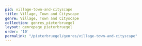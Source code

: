 ```yaml
---
pid: village-town-and-cityscape
title: Village, Town and Cityscape
genre: Village, Town and Cityscape
collection: genres_pieterbruegel
layout: genrepage_pieterbruegel
order: '10'
permalink: "/pieterbruegel/genres/village-town-and-cityscape"
---
```

